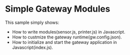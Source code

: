 # Simple Gateway Modules
This sample simply shows:
- How to write modules(sensor.js, printer.js) in Javascript.
- How to custmize the gateway runtime(gw.config.json).
- How to initialize and start the gateway application in Javascript(index.js).

